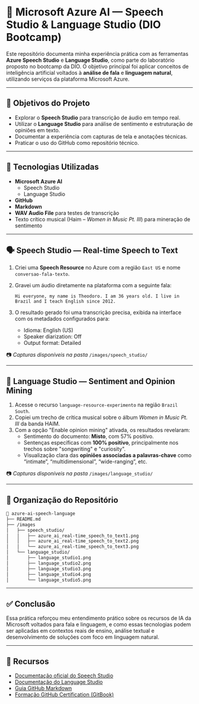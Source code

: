 # 💬 Microsoft Azure AI — Speech Studio & Language Studio (DIO Bootcamp)

Este repositório documenta minha experiência prática com as ferramentas **Azure Speech Studio** e **Language Studio**, como parte do laboratório proposto no bootcamp da DIO. O objetivo principal foi aplicar conceitos de inteligência artificial voltados à **análise de fala** e **linguagem natural**, utilizando serviços da plataforma Microsoft Azure.

---

## 🎯 Objetivos do Projeto

- Explorar o **Speech Studio** para transcrição de áudio em tempo real.
- Utilizar o **Language Studio** para análise de sentimento e estruturação de opiniões em texto.
- Documentar a experiência com capturas de tela e anotações técnicas.
- Praticar o uso do GitHub como repositório técnico.

---

## 🧠 Tecnologias Utilizadas

- **Microsoft Azure AI**
  - Speech Studio
  - Language Studio
- **GitHub**
- **Markdown**
- **WAV Audio File** para testes de transcrição
- Texto crítico musical (Haim – *Women in Music Pt. III*) para mineração de sentimento

---

## 🗣️ Speech Studio — Real-time Speech to Text

1. Criei uma **Speech Resource** no Azure com a região `East US` e nome `conversao-fala-texto`.
2. Gravei um áudio diretamente na plataforma com a seguinte fala:

   ```
   Hi everyone, my name is Theodoro. I am 36 years old. I live in Brazil and I teach English since 2012.
   ```

3. O resultado gerado foi uma transcrição precisa, exibida na interface com os metadados configurados para:
   - Idioma: English (US)
   - Speaker diarization: Off
   - Output format: Detailed

📷 *Capturas disponíveis na pasta* `/images/speech_studio/`

---

## 🧾 Language Studio — Sentiment and Opinion Mining

1. Acesse o recurso `language-resource-experimento` na região `Brazil South`.
2. Copiei um trecho de crítica musical sobre o álbum *Women in Music Pt. III* da banda HAIM.
3. Com a opção "Enable opinion mining" ativada, os resultados revelaram:
   - Sentimento do documento: **Misto**, com 57% positivo.
   - Sentenças específicas com **100% positivo**, principalmente nos trechos sobre "songwriting" e "curiosity".
   - Visualização clara das **opiniões associadas a palavras-chave** como “intimate”, “multidimensional”, “wide-ranging”, etc.

📷 *Capturas disponíveis na pasta* `/images/language_studio/`

---

## 📂 Organização do Repositório

```bash
📁 azure-ai-speech-language
├── README.md
├── /images
│   ├── speech_studio/
│   │   ├── azure_ai_real-time_speech_to_text1.png
│   │   ├── azure_ai_real-time_speech_to_text2.png
│   │   └── azure_ai_real-time_speech_to_text3.png
│   └── language_studio/
│       ├── language_studio1.png
│       ├── language_studio2.png
│       ├── language_studio3.png
│       ├── language_studio4.png
│       └── language_studio5.png
```

---

## ✅ Conclusão

Essa prática reforçou meu entendimento prático sobre os recursos de IA da Microsoft voltados para fala e linguagem, e como essas tecnologias podem ser aplicadas em contextos reais de ensino, análise textual e desenvolvimento de soluções com foco em linguagem natural.

---

## 🔗 Recursos

- [Documentação oficial do Speech Studio](https://learn.microsoft.com/en-us/azure/ai-services/speech-service/)
- [Documentação do Language Studio](https://learn.microsoft.com/en-us/azure/ai-services/language-service/overview)
- [Guia GitHub Markdown](https://guides.github.com/features/mastering-markdown/)
- [Formação GitHub Certification (GitBook)](https://dio.me)